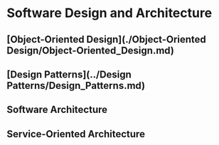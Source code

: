 # Software Design and Architecture


##  [Object-Oriented Design](./Object-Oriented Design/Object-Oriented_Design.md)


##  [Design Patterns](../Design Patterns/Design_Patterns.md)


## Software Architecture


## Service-Oriented Architecture
